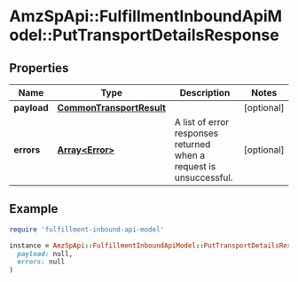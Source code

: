 # AmzSpApi::FulfillmentInboundApiModel::PutTransportDetailsResponse

## Properties

| Name | Type | Description | Notes |
| ---- | ---- | ----------- | ----- |
| **payload** | [**CommonTransportResult**](CommonTransportResult.md) |  | [optional] |
| **errors** | [**Array&lt;Error&gt;**](Error.md) | A list of error responses returned when a request is unsuccessful. | [optional] |

## Example

```ruby
require 'fulfillment-inbound-api-model'

instance = AmzSpApi::FulfillmentInboundApiModel::PutTransportDetailsResponse.new(
  payload: null,
  errors: null
)
```

